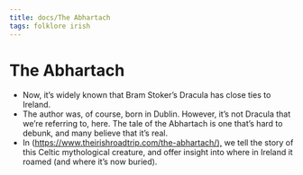 ```yaml
---
title: docs/The Abhartach
tags: folklore irish
---
```


# The Abhartach 

- Now, it’s widely known that Bram Stoker’s Dracula has close ties to Ireland.
- The author was, of course, born in Dublin. However, it’s not Dracula that we’re referring to, here. The tale of the Abhartach is one that’s hard to debunk, and many believe that it’s real.
- In (<https://www.theirishroadtrip.com/the-abhartach/),> we tell the story of this Celtic mythological creature, and offer insight into where in Ireland it roamed (and where it’s now buried).